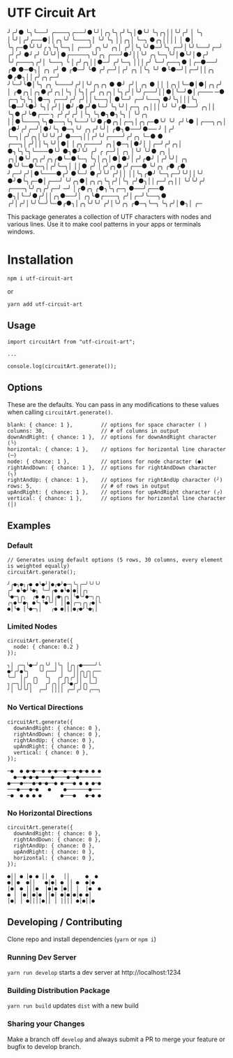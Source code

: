 # UTF Circuit Art

╯╭╯● ╰╮╰──╯ ╭───╮╭──╯●╰╯│╭╮╰╮╭╯╰╮│●╰╯ ╰╮╭╮││╰╯╭╯ │ ╰╮ │╰╯│╭╯╭──●││╭╮╰╯ ╰───╮│  ╰╯ ╰╮ ││╭╮│ ╰─╮  ●╭╮││││  │ ●│     ╰╮╭─●╰╯╰╯╭
╮╰╮╰─╮│  ╭──╯ ╭╮╰╯ ╭╮│ ╭╯│╰╮╰╯●─╯╰╮  ╭─╯│╰╯╰──╯╭─╯ ╭╯╭╯  ●╯╭╯  ╰╯╰╯│●╭────╮╰╯╭╮ ╭──╯●╯││╰╯ ╭╮╰─╮╰╯│●╰╯│●╭╯ ╰╯╭───╮╭╯│ ╰──╮ ╰
│╭╯╭╮││●─╯   ╭╯╰─╮ │││╭╯ ╰─╯╭──╮● │╭─●──╯     ╭● ●─●╮│ ╭╮ ╭╯  ● ╭●─╯ ╰●  ╭╯╭─╯│╭╯  ╭╮ │╰╮  ╰╯ ●╰●─╯│╭─╯││╭╮  ●╭●╮││╭╯╭╮╭─╯  
╯╰─╯╰●│╰╮ ╭╮ ╰───╯╭╯│╰╯╭╮╭╮ ● ●╯ ╭╯│   ╭╮  ●  ││ │╭╮│╰─●│●│╭╮╭╯ │ ╭●╭╮│╭╮●╭╯╭╮│╰╮  │╰╮│╭╯      ╭╮╭╮│╰╮╭╯│╰╯╭──╯││●│╰─╯●│╭───
─● ╭─╮╰╮╰╮│●─╮ ╭──╯╭╯ ╭╯││╰──╮│ ●╰─╯ ╭─╯╰──╮ ●╯╰╮│││╰╮ ╰●─╯╰●╯  ╰╮│╭╯││●╯╭●╭╯●╰─╯  ╰╮╰╯│╭─╮  ╭╮│││╰╯ ╰╯╭●──╯ ╭╮││ ╰╮●╭╯╰●╭──
╮ ╭╯╭╯╭╯ │╰╮ ╰╮●╮●╮╰╮ │ ╰╯╭╮ ││●╰───╮╰╮●──╮╰╮╰──╯╰╯●╭●╭╮│╭─╮│╭╮╭─●╰╯ ╰╯ ╭╯╰● │╭──╮╭╮│ ╭●╯╭╯╭─╯│●╯╰╮ ●─╮╰╯ ╭╮╭╯╰╯│ ╭●╮●──╯●──
╯ │╭╯ ╰─╮│╭╯╭╮│╰╯╰╯╭╯ ●──╮││╭╯╰╯╭───╯╭╯╭╮ ╰─● ● ╭──╮│╭╯││╰╮╰╯│●│ │╭╮╭───╯  ╭╮│●─╮│●╯│ │╭─╯╭╯╭╮│ ●╮╰╮╰╮╰───●╰╯   ●╮●╯╰╯  ╭╯ ╭
╭─╯│ ╭╮ │╰╯ ╰╯● ╭╮ │   ╭╮│●╰╯╭╮╭╯╭╮╭●╰─●╰─╮   ╰╮│╭╮│●│●╯│╭╯╭●╯ │╭╯╰╯│ ╭╮   ●╰╯╰─●╰─╮│╭╯╰─╮│ ││● ╭╯ │╭╯╭╮●╭╯╭──● ╰╯╭╮   ╭● ╭●
╯╭─╯╭╯│●╰───●╭╯ ●╰─╯ ●╭╯╰╯  ╭╯││ ││╰╮╭●╯  ╰─╮╭─╯╰╯││╰╯  ●╯●╰╮╭─●│╭──╯ ╰╯╭╮●│╭╮╭╮╰╮╭╯│╰╮ ╭╯●╮││╭─╯╭╮││ ╰╯╰╯╭╯ ╭───╮╰╯╭╮╭╯╭─╯
─╯  │╭●╭╮ ╭●╮╰╮╭─╮ ●──╯╭──● ●╮│╰─╯●╭╯││╭╮●──╯│  ╭╮╰●╭───╮  ╭╯│╭─╯╰──╮● ╭╯│╭╯│╰╯╰─╯╰─●╭●╮│╭╮╰╯╰╯ ╭╯│╰╯╭╮  ╭●─╮╰─╮ ╰╮╭╯│●╮│ ╭─

This package generates a collection of UTF characters with nodes and various lines. Use it to make cool patterns in your apps or terminals windows.

# Installation

`npm i utf-circuit-art`

or

`yarn add utf-circuit-art`

## Usage

```
import circuitArt from "utf-circuit-art";

...

console.log(circuitArt.generate());
```

## Options

These are the defaults. You can pass in any modifications to these values when calling `circuitArt.generate()`.

```
blank: { chance: 1 },         // options for space character ( )
columns: 30,                  // # of columns in output
downAndRight: { chance: 1 },  // options for downAndRight character (╰)
horizontal: { chance: 1 },    // options for horizontal line character (─)
node: { chance: 1 },          // options for node character (●)
rightAndDown: { chance: 1 },  // options for rightAndDown character (╮)
rightAndUp: { chance: 1 },    // options for rightAndUp character (╯)
rows: 5,                      // # of rows in output
upAndRight: { chance: 1 },    // options for upAndRight character (╭)
vertical: { chance: 1 },      // options for horizontal line character (│)
```

## Examples

### Default

```
// Generates using default options (5 rows, 30 columns, every element is weighted equally)
circuitArt.generate();

╯╭●╮●╮╭● ●╰●╯│●╭●╯●─╮╰╮╭─╯╰╯╰╯
╭╯ ●╰●╯╰●╮ ╰─╯╭● ●╰●│●││╭╮    
╰●─╮╭╮  ╭● ●╭╮│╭●╮╭╮│╰●╰╯●─╮╭╮
╭╮●╰╯●╮ ●╰╮╰●╰╯│ ││●│╭─╮╭╮╭●│╰
●│╰● │╰●─╮│   ╭● ●│││●╭●╯╰●╮│
```

### Limited Nodes

```
circuitArt.generate({
  node: { chance: 0.2 }
});

╮│ ╭─╮╰●─╯╭╮╰╯ │╰╮ │╭╮╭●────╯╰
●╯╭╯●╰╮   ╰╯╭──╯ │ ╰╯││╭╮╭╮╭──
╰─╯ │╭╯ ╭╮  ╰╮  ╭╯╭╮╭╯││╰╯│╰╮
╮╭─╮││╭╮╰╯  ╭╯╭╮│╭╯╰●╭╯│╭╮╰─╯
╯│ ╰╯╰╯│  ╭─╯ ││││ ╭─╯╭╯╰╯╭──╮
```

### No Vertical Directions

```
circuitArt.generate({
  downAndRight: { chance: 0 },
  rightAndDown: { chance: 0 },
  rightAndUp: { chance: 0 },
  upAndRight: { chance: 0 },
  vertical: { chance: 0 },
});

─●  ● ●─●──● ●─●──●──●─●─● ● ●
  ●──●─●─●────●────●──●───────
●───●───●─●─●──● ●───● ● ● ●─●
───●───●─●   ●    ●───────●───
─●  ● ● ● ●      ●───●   ●─● ●
```

### No Horizontal Directions

```
circuitArt.generate({
  downAndRight: { chance: 0 },
  rightAndDown: { chance: 0 },
  rightAndUp: { chance: 0 },
  upAndRight: { chance: 0 },
  horizontal: { chance: 0 },
});

●││ ● │● ● ││ ●   ││     ●  ●
●││●  ●││   ●│●│ ● ││ ●  ●│●  
│●│ ● │││●  │●│● │●││ │  │●  ●
● │ │●││●│● ││●│ ●│●│●│● ●│   
│●│ │ ●││││●││ │ ││││ ●│●││●  
```

## Developing / Contributing

Clone repo and install dependencies (`yarn` or `npm i`)

### Running Dev Server

`yarn run develop` starts a dev server at http://localhost:1234

### Building Distribution Package

`yarn run build` updates `dist` with a new build

### Sharing your Changes

Make a branch off `develop` and always submit a PR to merge your feature or bugfix to develop branch.
